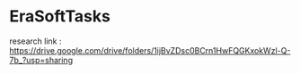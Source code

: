 # EraSoftTasks

research link :
https://drive.google.com/drive/folders/1ijBvZDsc0BCrn1HwFQGKxokWzl-Q-7b_?usp=sharing

